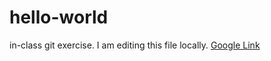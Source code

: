 # hello-world
in-class git exercise. I am editing this file locally.
[Google Link](https://www.google.com/)
